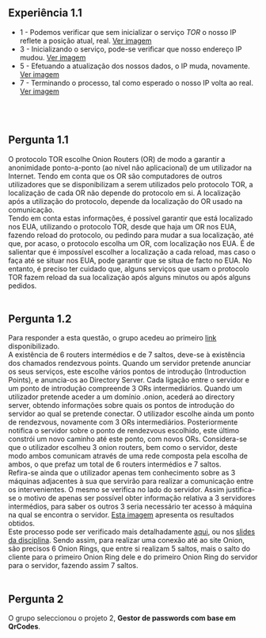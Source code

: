 ## Experiência 1.1
- 1 - Podemos verificar que sem inicializar o serviço _TOR_ o nosso IP reflete a posição atual, real. [Ver imagem](https://raw.githubusercontent.com/uminho-miei-engseg/1718-G5/master/Aula04/Images/Screenshot%20at%202018-02-26%2014-23-08.png)
- 3 - Inicializando o serviço, pode-se verificar que nosso endereço IP mudou. [Ver imagem](https://raw.githubusercontent.com/uminho-miei-engseg/1718-G5/0c598b617fbf5fef87f143590522197bf989c104/Aula04/Images/experiencia_3.PNG)
- 5 - Efetuando a atualização dos nossos dados, o IP muda, novamente. [Ver imagem](https://raw.githubusercontent.com/uminho-miei-engseg/1718-G5/0c598b617fbf5fef87f143590522197bf989c104/Aula04/Images/experiencia_5.PNG)
- 7 - Terminando o processo, tal como esperado o nosso IP volta ao real. [Ver imagem](https://raw.githubusercontent.com/uminho-miei-engseg/1718-G5/master/Aula04/Images/Screenshot%20at%202018-02-26%2014-24-56.png)
<br>
<br>

## Pergunta 1.1

O protocolo TOR escolhe Onion Routers (OR) de modo a garantir a anonimidade ponto-a-ponto (ao nível não aplicacional) de um utilizador na Internet. Tendo em conta que os OR são computadores de outros utilizadores que se disponibilizam a serem utilizados pelo protocolo TOR, a localização de cada OR não depende do protocolo em si. A localização após a utilização do protocolo, depende da localização do OR usado na comunicação.<br>
Tendo em conta estas informações, é possível garantir que está localizado nos EUA, utilizando o protocolo TOR, desde que haja um OR nos EUA, fazendo reload do protocolo, ou pedindo para mudar a sua localização, até que, por acaso, o protocolo escolha um OR, com localização nos EUA. É de salientar que é impossível escolher a localização a cada reload, mas caso o faça até se situar nos EUA, pode garantir que se situa de facto no EUA. No entanto, é preciso ter cuidado que, alguns serviços que usam o protocolo TOR fazem reload da sua localização após alguns minutos ou após alguns pedidos.
<br>
<br>

## Pergunta 1.2

Para responder a esta questão, o grupo acedeu ao primeiro [link](http://zqktlwi4fecvo6ri.onion/wiki/index.php/Main_Page) disponibilizado.<br>
A existência de 6 routers intermédios e de 7 saltos, deve-se à existência dos chamados rendezvous points. Quando um servidor pretende anunciar os seus serviços, este escolhe vários pontos de introdução (Introduction Points), e anuncia-os ao Directory Server. Cada ligação entre o servidor e um ponto de introdução compreende 3 ORs intermediários. Quando um utilizador pretende aceder a um domínio .onion, acederá ao directory server, obtendo informações sobre quais os pontos de introdução do servidor ao qual se pretende conectar. O utilizador escolhe ainda um ponto de rendezvous, novamente com 3 ORs intermediários. Posteriormente notifica o servidor sobre o ponto de rendezvous escolhido, este último constrói um novo caminho até este ponto, com novos ORs. Considera-se que o utilizador escolheu 3 onion routers, bem como o servidor, deste modo ambos comunicam através de uma rede composta pela escolha de ambos, o que prefaz um total de 6 routers intermédios e 7 saltos.<br>
Refira-se ainda que o utilizador apenas tem conhecimento sobre as 3 máquinas adjacentes à sua que servirão para realizar a comunicação entre os intervenientes. O mesmo se verifica no lado do servidor. Assim justifica-se o motivo de apenas ser possível obter informação relativa a 3 servidores intermédios, para saber os outros 3 seria necessário ter acesso à máquina na qual se encontra o servidor. [Esta imagem](https://raw.githubusercontent.com/uminho-miei-engseg/1718-G5/master/Aula04/Images/server.PNG) apresenta os resultados obtidos.<br>
Este processo pode ser verificado mais detalhadamente [aqui](https://www.torproject.org/docs/onion-services.html.en), ou nos [slides da disciplina](https://github.com/uminho-miei-engseg/1718-EngSeg/blob/master/slides/2018.EngSeguranca.04.pdf).
Sendo assim, para realizar uma conexão até ao site Onion, são precisos 6 Onion Rings, que entre si realizam 5 saltos, mais o salto do cliente para o primeiro Onion Ring dele e do primeiro Onion Ring do servidor para o servidor, fazendo assim 7 saltos.
<br>
<br>

## Pergunta 2

O grupo seleccionou o projeto 2, **Gestor de passwords com base em QrCodes**.


